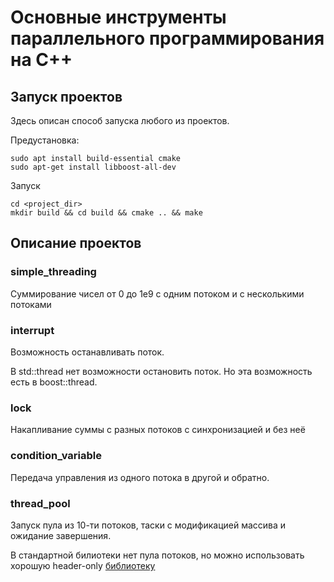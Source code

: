 # Основные инструменты параллельного программирования на C++


## Запуск проектов
Здесь описан способ запуска любого из проектов.

Предустановка:
```shell
sudo apt install build-essential cmake
sudo apt-get install libboost-all-dev
```

Запуск
```shell
cd <project_dir>
mkdir build && cd build && cmake .. && make
```

## Описание проектов
### simple_threading
Суммирование чисел от 0 до 1e9 с одним потоком и с несколькими потоками 

### interrupt
Возможность останавливать поток. 

В std::thread нет возможности остановить поток. Но эта возможность есть в boost::thread.

### lock
Накапливание суммы с разных потоков с синхронизацией и без неё

### condition_variable
Передача управления из одного потока в другой и обратно.

### thread_pool
Запуск пула из 10-ти потоков, таски с модификацией массива и ожидание завершения.

В стандартной билиотеки нет пула потоков, но можно использовать хорошую header-only [библиотеку](https://github.com/bshoshany/thread-pool) 